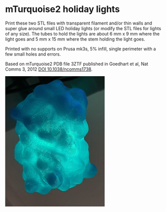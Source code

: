 # mTurquoise2 holiday lights

Print these two STL files with transparent filament and/or thin walls and super glue around small LED holiday lights (or modify the STL files for lights of any size). The tubes to hold the lights are about 6 mm x 9 mm where the light goes and 5 mm x 15 mm where the stem holding the light goes.

Printed with no supports on Prusa mk3s, 5% infill, single perimeter with a few small holes and errors.

Based on mTurquoise2 PDB file 3ZTF published in Goedhart et al, Nat Comms 3, 2012 [DOI 10.1038/ncomms1738](https://doi.org/10.1038/ncomms1738).

![Assembled light](finished_light.png)